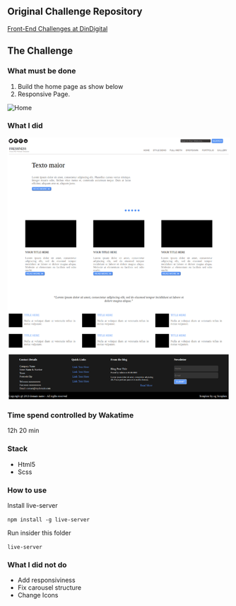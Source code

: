 ## Original Challenge Repository

[Front-End Challenges at DinDigital](https://github.com/dindigital/test-front-2017)

## The Challenge

### What must be done

1. Build the home page as show below
2. Responsive Page.

![Home](https://github.com/dindigital/test-front-2017/blob/master/layout/freshness.png)

### What I did

![](https://github.com/wps13/testes-frontEnd/blob/master/dindigital/public/Images/home.png)

### Time spend controlled by Wakatime

12h 20 min

### Stack

- Html5
- Scss

### How to use

Install live-server

`npm install -g live-server`

Run insider this folder

`live-server`

### What I did not do

- Add responsiviness
- Fix carousel structure
- Change Icons
